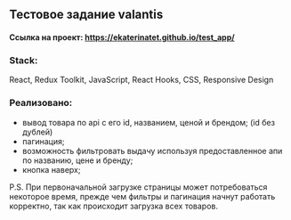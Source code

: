 ## Тестовое задание valantis

#### Ссылка на проект: https://ekaterinatet.github.io/test_app/

### Stack:
 React, Redux Toolkit, JavaScript, React Hooks, CSS, Responsive Design 

### Реализовано:
- вывод товара по api с его id, названием, ценой и брендом; (id без дублей)
- пагинация;
- возможность фильтровать выдачу используя предоставленное апи по названию, цене и бренду;
- кнопка наверх;

P.S. При первоначальной загрузке страницы может потребоваться некоторое время, прежде чем фильтры и пагинация начнут работать корректно, так как происходит загрузка всех товаров.
